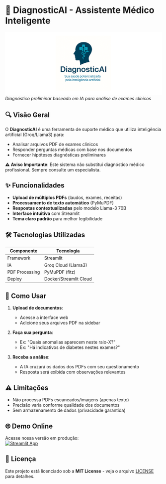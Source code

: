 # 🏥 DiagnosticAI - Assistente Médico Inteligente

![Logo](logo.png)  
*Diagnóstico preliminar baseado em IA para análise de exames clínicos*

## 🔍 Visão Geral
O **DiagnosticAI** é uma ferramenta de suporte médico que utiliza inteligência artificial (Groq/Llama3) para:
- Analisar arquivos PDF de exames clínicos
- Responder perguntas médicas com base nos documentos
- Fornecer hipóteses diagnósticas preliminares

⚠️ **Aviso Importante**: Este sistema não substitui diagnóstico médico profissional. Sempre consulte um especialista.

## ✨ Funcionalidades
- **Upload de múltiplos PDFs** (laudos, exames, receitas)
- **Processamento de texto automático** (PyMuPDF)
- **Respostas contextualizadas** pelo modelo Llama-3 70B
- **Interface intuitiva** com Streamlit
- **Tema claro padrão** para melhor legibilidade

## 🛠️ Tecnologias Utilizadas
| Componente       | Tecnologia          |
|------------------|---------------------|
| Framework        | Streamlit           |
| IA               | Groq Cloud (Llama3) |
| PDF Processing   | PyMuPDF (fitz)      |
| Deploy           | Docker/Streamlit Cloud|

## 🚀 Como Usar
1. **Upload de documentos**:
   - Acesse a interface web
   - Adicione seus arquivos PDF na sidebar

2. **Faça sua pergunta**:
   - Ex: "Quais anomalias aparecem neste raio-X?"
   - Ex: "Há indicativos de diabetes nestes exames?"

3. **Receba a análise**:
   - A IA cruzará os dados dos PDFs com seu questionamento
   - Resposta será exibida com observações relevantes

## ⚠️ Limitações
- Não processa PDFs escaneados/imagens (apenas texto)
- Precisão varia conforme qualidade dos documentos
- Sem armazenamento de dados (privacidade garantida)

## 🌐 Demo Online
Acesse nossa versão em produção:  
[![Streamlit App](https://static.streamlit.io/badges/streamlit_badge_black_white.svg)](https://diagnostico-online.streamlit.app/)

## 📝 Licença
Este projeto está licenciado sob a **MIT License** - veja o arquivo [LICENSE](LICENSE) para detalhes.